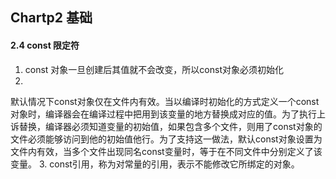 ## Chartp2 基础

#### 2.4 const 限定符
1. const 对象一旦创建后其值就不会改变，所以const对象必须初始化
2.
默认情况下const对象仅在文件内有效。当以编译时初始化的方式定义一个const对象时，编译器会在编译过程中把用到该变量的地方替换成对应的值。为了执行上诉替换，编译器必须知道变量的初始值，如果包含多个文件，则用了const对象的文件必须能够访问到他的初始值他行。为了支持这一做法，默认const对象设置为文件内有效，当多个文件出现同名const变量时，等于在不同文件中分别定义了该变量。
3. const引用，称为对常量的引用，表示不能修改它所绑定的对象。
